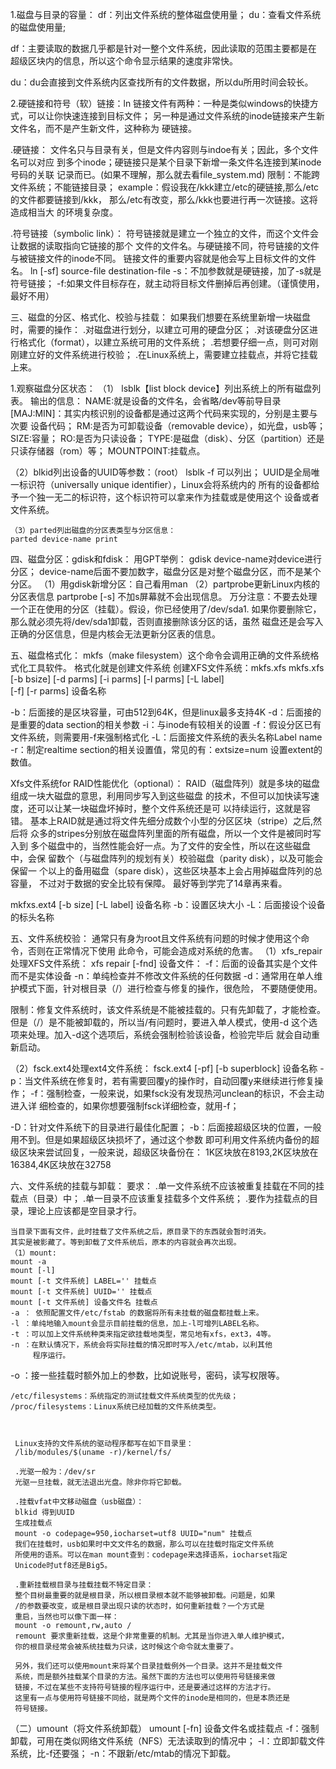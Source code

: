 1.磁盘与目录的容量：
   df：列出文件系统的整体磁盘使用量；
   du：查看文件系统的磁盘使用量;

   df：主要读取的数据几乎都是针对一整个文件系统，因此读取的范围主要都是在
       超级区块内的信息，所以这个命令显示结果的速度非常快。

   du：du会直接到文件系统内区查找所有的文件数据，所以du所用时间会较长。

2.硬链接和符号（软）链接：ln
   链接文件有两种：一种是类似windows的快捷方式，可以让你快速连接到目标文件；
   另一种是通过文件系统的inode链接来产生新文件名，而不是产生新文件，这种称为
   硬链接。
   
   .硬链接：
     文件名只与目录有关，但是文件内容则与indoe有关；因此，多个文件名可以对应
     到多个inode；硬链接只是某个目录下新增一条文件名连接到某inode号码的关联
     记录而已。(如果不理解，那么就去看file_system.md)
     限制：不能跨文件系统；不能链接目录；
	 example：假设我在/kkk建立/etc的硬链接,那么/etc的文件都要链接到/kkk，
	          那么/etc有改变，那么/kkk也要进行再一次链接。这将造成相当大
		  的环境复杂度。


   .符号链接（symbolic link）：
     符号链接就是建立一个独立的文件，而这个文件会让数据的读取指向它链接的那个
     文件的文件名。与硬链接不同，符号链接的文件与被链接文件的inode不同。
     链接文件的重要内容就是他会写上目标文件的文件名。
   ln [-sf] source-file destination-file
   -s：不加参数就是硬链接，加了-s就是符号链接；
   -f:如果文件目标存在，就主动将目标文件删掉后再创建。（谨慎使用，最好不用）


三、磁盘的分区、格式化、校验与挂载：
   如果我们想要在系统里新增一块磁盘时，需要的操作：
   .对磁盘进行划分，以建立可用的硬盘分区；
   .对该硬盘分区进行格式化（format），以建立系统可用的文件系统；
   .若想要仔细一点，则可对刚刚建立好的文件系统进行校验；
   .在Linux系统上，需要建立挂载点，并将它挂载上来。


   1.观察磁盘分区状态：
  （1） lsblk【list block device】列出系统上的所有磁盘列表。
   输出的信息：
   NAME:就是设备的文件名，会省略/dev等前导目录
   [MAJ:MIN]：其实内核识别的设备都是通过这两个代码来实现的，分别是主要与次要
               设备代码；
   RM:是否为可卸载设备（removable device），如光盘，usb等；
   SIZE:容量；
   RO:是否为只读设备；
   TYPE:是磁盘（disk）、分区（partition）还是只读存储器（rom）等；
   MOUNTPOINT:挂载点。

   （2）blkid列出设备的UUID等参数：（root）
   lsblk -f 可以列出；
   UUID是全局唯一标识符（universally unique identifier），Linux会将系统内的
   所有的设备都给予一个独一无二的标识符，这个标识符可以拿来作为挂载或是使用这个
   设备或者文件系统。

    （3）parted列出磁盘的分区表类型与分区信息：
    parted device-name print

四、磁盘分区：gdisk和fdisk：
   用GPT举例：
   gdisk device-name对device进行分区；
   device-name后面不要加数字，磁盘分区是对整个磁盘分区，而不是某个分区。
   （1）用gdisk新增分区：自己看用man
   （2）partprobe更新Linux内核的分区表信息
   partprobe [-s] 不加s屏幕就不会出现信息。
   万分注意：不要去处理一个正在使用的分区（挂载）。假设，你已经使用了/dev/sda1.
   如果你要删除它，那么就必须先将/dev/sda1卸载，否则直接删除该分区的话，虽然
   磁盘还是会写入正确的分区信息，但是内核会无法更新分区表的信息。
   
五、磁盘格式化：
   mkfs（make filesystem）这个命令会调用正确的文件系统格式化工具软件。
   格式化就是创建文件系统
   创建XFS文件系统：mkfs.xfs
   mkfs.xfs　[-b bsize] [-d parms] [-i parms] [-l parms] [-L label] \
   [-f] [-r parms] 设备名称

   -b：后面接的是区块容量，可由512到64K，但是linux最多支持4K
   -d：后面接的是重要的data section的相关参数
   -i：与inode有较相关的设置
   -f：假设分区已有文件系统，则需要用-f来强制格式化
   -L：后面接文件系统的表头名称Label name
   -r：制定realtime section的相关设置值，常见的有：extsize=num
       设置extent的数值。

   Xfs文件系统for RAID性能优化（optional）：
   RAID（磁盘阵列）就是多块的磁盘组成一块大磁盘的意思，利用同步写入到这些磁盘
   的技术，不但可以加快读写速度，还可以让某一块磁盘坏掉时，整个文件系统还是可
   以持续运行，这就是容错。
   基本上RAID就是通过将文件先细分成数个小型的分区区块（stripe）之后,然后将
   众多的stripes分别放在磁盘阵列里面的所有磁盘，所以一个文件是被同时写入到
   多个磁盘中的，当然性能会好一点。为了文件的安全性，所以在这些磁盘中，会保
   留数个（与磁盘阵列的规划有关）校验磁盘（parity disk），以及可能会保留一
   个以上的备用磁盘（spare disk），这些区块基本上会占用掉磁盘阵列的总容量，
   不过对于数据的安全比较有保障。
   最好等到学完了14章再来看。


   
   mkfxs.ext4 [-b size] [-L label] 设备名称
   -b：设置区块大小
   -L：后面接设个设备的标头名称


五、文件系统校验：
  通常只有身为root且文件系统有问题的时候才使用这个命令，否则在正常情况下使用
  此命令，可能会造成对系统的危害。
   （1）xfs_repair处理XFS文件系统：
   xfs repair [-fnd] 设备文件：
   -f：后面的设备其实是个文件而不是实体设备
   -n：单纯检查并不修改文件系统的任何数据
   -d：通常用在单人维护模式下面，针对根目录（/）进行检查与修复的操作，很危险，
       不要随便使用。

   限制：修复文件系统时，该文件系统是不能被挂载的。只有先卸载了，才能检查。
         但是（/）是不能被卸载的，所以当/有问题时，要进入单人模式，使用-d
	 这个选项来处理。加入-d这个选项后，系统会强制检验该设备，检验完毕后
	 就会自动重新启动。

   （2）fsck.ext4处理ext4文件系统：
   fsck.ext4 [-pf] [-b superblock] 设备名称
   -p：当文件系统在修复时，若有需要回覆y的操作时，自动回覆y来继续进行修复操作；
   -f：强制检查，一般来说，如果fsck没有发现热河unclean的标识，不会主动进入详
       细检查的，如果你想要强制fsck详细检查，就用-f；
       
   -D：针对文件系统下的目录进行最佳化配置；
   -b：后面接超级区块的位置，一般用不到。但是如果超级区块损坏了，通过这个参数
       即可利用文件系统内备份的超级区块来尝试回复，一般来说，超级区块备份在：
       1K区块放在8193,2K区块放在16384,4K区块放在32758


六、文件系统的挂载与卸载：
要求：
    .单一文件系统不应该被重复挂载在不同的挂载点（目录）中；
    .单一目录不应该重复挂载多个文件系统；
    .要作为挂载点的目录，理论上应该都是空目录才行。

    当目录下面有文件，此时挂载了文件系统之后，原目录下的东西就会暂时消失。
    其实是被影藏了。等到卸载了文件系统后，原本的内容就会再次出现。
    （1）mount:
    mount -a
    mount [-l]
    mount [-t 文件系统] LABEL='' 挂载点
    mount [-t 文件系统] UUID='' 挂载点
    mount [-t 文件系统] 设备文件名 挂载点
    -a ： 依照配置文件/etc/fstab 的数据将所有未挂载的磁盘都挂载上来。
    -l ：单纯地输入mount会显示目前挂载的信息，加上-l可增列LABEL名称。
    -t ：可以加上文件系统种类来指定欲挂载地类型，常见地有xfs，ext3，4等。
    -n ：在默认情况下，系统会将实际挂载的情况即时写入/etc/mtab，以利其他
         程序运行。

   -o ：接一些挂载时额外加上的参数，比如说账号，密码，读写权限等。


    /etc/filesystems：系统指定的测试挂载文件系统类型的优先级；
    /proc/filesystems：Linux系统已经加载的文件系统类型。



     Linux支持的文件系统的驱动程序都写在如下目录里：
     /lib/modules/$(uname -r)/kernel/fs/

     .光驱一般为：/dev/sr
     光驱一旦挂载，就无法退出光盘。除非你将它卸载。

     .挂载vfat中文移动磁盘（usb磁盘）：
     blkid 得到UUID
     生成挂载点
     mount -o codepage=950,iocharset=utf8 UUID="num" 挂载点
     我们在挂载时，usb如果时中文文件名的数据，那么可以在挂载时指定文件系统
     所使用的语系。可以在man mount查到：codepage来选择语系，iocharset指定
     Unicode时utf8还是Big5。

     .重新挂载根目录与挂载挂载不特定目录：
     整个目树最重要的就是根目录，所以根目录根本就不能够被卸载。问题是，如果
     /的参数要改变，或是根目录出现只读的状态时，如何重新挂载？一个方式是
     重启，当然也可以像下面一样：
     mount -o remount,rw,auto /
     remount 要求重新挂载，这是个非常重要的机制。尤其是当你进入单人维护模式，
     你的根目录经常会被系统挂载为只读，这时候这个命令就太重要了。
     
     另外，我们还可以使用mount来将某个目录挂载例外一个目录。这并不是挂载文件
     系统，而是额外挂载某个目录的方法。虽然下面的方法也可以使用符号链接来做
     链接，不过在某些不支持符号链接的程序运行中，还是要通过这样的方法才行。
     这里有一点与使用符号链接不同给，就是两个文件的inode是相同的，但是本质还是
     符号链接。



   （二）umount（将文件系统卸载）
   umount [-fn] 设备文件名或挂载点
   -f：强制卸载，可用在类似网络文件系统（NFS）无法读取到的情况中；
   -l：立即卸载文件系统，比-f还要强；
   -n：不跟新/etc/mtab的情况下卸载。
   